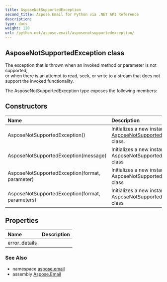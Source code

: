 ```yaml
---
title: AsposeNotSupportedException
second_title: Aspose.Email for Python via .NET API Reference
description: 
type: docs
weight: 120
url: /python-net/aspose.email/asposenotsupportedexception/
---
```


## AsposeNotSupportedException class

The exception that is thrown when an invoked method or parameter is not supported, <br/>            or when there is an attempt to read, seek, or write to a stream that does not support the invoked functionality.

The AsposeNotSupportedException type exposes the following members:
## Constructors
| Name | Description |
| :- | :- |
|AsposeNotSupportedException()|Initializes a new instance of the [AsposeNotSupportedException](/email/python-net/aspose.email/asposenotsupportedexception/) class.|
|AsposeNotSupportedException(message)|Initializes a new instance of the AsposeNotSupportedException class|
|AsposeNotSupportedException(format, parameter)|Initializes a new instance of the AsposeNotSupportedException class|
|AsposeNotSupportedException(format, parameters)|Initializes a new instance of the AsposeNotSupportedException class|
## Properties
| Name | Description |
| :- | :- |
|error_details|  |

### See Also

* namespace [aspose.email](/email/python-net/aspose.email/)
* assembly [Aspose.Email](/email/python-net/)

